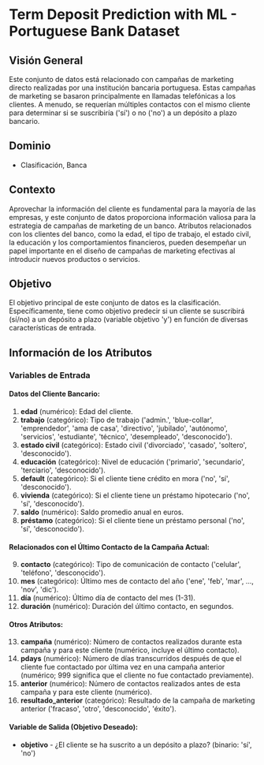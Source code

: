 # Term Deposit Prediction with ML - Portuguese Bank Dataset

## Visión General
Este conjunto de datos está relacionado con campañas de marketing directo realizadas por una institución bancaria portuguesa. Estas campañas de marketing se basaron principalmente en llamadas telefónicas a los clientes. A menudo, se requerían múltiples contactos con el mismo cliente para determinar si se suscribiría ('sí') o no ('no') a un depósito a plazo bancario.

## Dominio
-  Clasificación, Banca

## Contexto
Aprovechar la información del cliente es fundamental para la mayoría de las empresas, y este conjunto de datos proporciona información valiosa para la estrategia de campañas de marketing de un banco. Atributos relacionados con los clientes del banco, como la edad, el tipo de trabajo, el estado civil, la educación y los comportamientos financieros, pueden desempeñar un papel importante en el diseño de campañas de marketing efectivas al introducir nuevos productos o servicios.

## Objetivo
El objetivo principal de este conjunto de datos es la clasificación. Específicamente, tiene como objetivo predecir si un cliente se suscribirá (sí/no) a un depósito a plazo (variable objetivo 'y') en función de diversas características de entrada.

## Información de los Atributos

### Variables de Entrada
#### Datos del Cliente Bancario:
1. **edad** (numérico): Edad del cliente.
2. **trabajo** (categórico): Tipo de trabajo ('admin.', 'blue-collar', 'emprendedor', 'ama de casa', 'directivo', 'jubilado', 'autónomo', 'servicios', 'estudiante', 'técnico', 'desempleado', 'desconocido').
3. **estado civil** (categórico): Estado civil ('divorciado', 'casado', 'soltero', 'desconocido').
4. **educación** (categórico): Nivel de educación ('primario', 'secundario', 'terciario', 'desconocido').
5. **default** (categórico): Si el cliente tiene crédito en mora ('no', 'sí', 'desconocido').
6. **vivienda** (categórico): Si el cliente tiene un préstamo hipotecario ('no', 'sí', 'desconocido').
7. **saldo** (numérico): Saldo promedio anual en euros.
8. **préstamo** (categórico): Si el cliente tiene un préstamo personal ('no', 'sí', 'desconocido').

#### Relacionados con el Último Contacto de la Campaña Actual:
9. **contacto** (categórico): Tipo de comunicación de contacto ('celular', 'teléfono', 'desconocido').
10. **mes** (categórico): Último mes de contacto del año ('ene', 'feb', 'mar', ..., 'nov', 'dic').
11. **día** (numérico): Último día de contacto del mes (1-31).
12. **duración** (numérico): Duración del último contacto, en segundos.

#### Otros Atributos:
13. **campaña** (numérico): Número de contactos realizados durante esta campaña y para este cliente (numérico, incluye el último contacto).
14. **pdays** (numérico): Número de días transcurridos después de que el cliente fue contactado por última vez en una campaña anterior (numérico; 999 significa que el cliente no fue contactado previamente).
15. **anterior** (numérico): Número de contactos realizados antes de esta campaña y para este cliente (numérico).
16. **resultado_anterior** (categórico): Resultado de la campaña de marketing anterior ('fracaso', 'otro', 'desconocido', 'éxito').

#### Variable de Salida (Objetivo Deseado):
- **objetivo** - ¿El cliente se ha suscrito a un depósito a plazo? (binario: 'sí', 'no')

